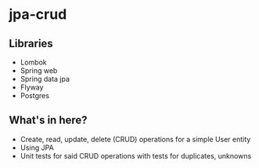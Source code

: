# jpa-crud

## Libraries
- Lombok
- Spring web
- Spring data jpa
- Flyway
- Postgres

## What's in here?
- Create, read, update, delete (CRUD) operations for a simple User entity
- Using JPA
- Unit tests for said CRUD operations with tests for duplicates, unknowns